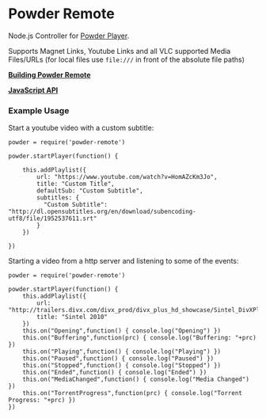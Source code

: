 # Powder Remote

Node.js Controller for [Powder Player](https://github.com/jaruba/PowderPlayer).

Supports Magnet Links, Youtube Links and all VLC supported Media Files/URLs (for local files use ``file:///`` in front of the absolute file paths)

[**Building Powder Remote**](https://github.com/jaruba/powder-remote/wiki)

[**JavaScript API**](https://github.com/jaruba/powder-remote/wiki/JavaScript-API)

### Example Usage

Start a youtube video with a custom subtitle:


	powder = require('powder-remote')
	
	powder.startPlayer(function() {
	
		this.addPlaylist({
			url: "https://www.youtube.com/watch?v=HomAZcKm3Jo",
			title: "Custom Title",
			defaultSub: "Custom Subtitle",
			subtitles: {
			  "Custom Subtitle": "http://dl.opensubtitles.org/en/download/subencoding-utf8/file/1952537611.srt"
			}
		})

	})


Starting a video from a http server and listening to some of the events:

    powder = require('powder-remote')

    powder.startPlayer(function() {
        this.addPlaylist({
            url: "http://trailers.divx.com/divx_prod/divx_plus_hd_showcase/Sintel_DivXPlus_6500kbps.mkv",
            title: "Sintel 2010"
        })
        this.on("Opening",function() { console.log("Opening") })
        this.on("Buffering",function(prc) { console.log("Buffering: "+prc) })
        this.on("Playing",function() { console.log("Playing") })
        this.on("Paused",function() { console.log("Paused") })
        this.on("Stopped",function() { console.log("Stopped") })
        this.on("Ended",function() { console.log("Ended") })
        this.on("MediaChanged",function() { console.log("Media Changed") })
        this.on("TorrentProgress",function(prc) { console.log("Torrent Progress: "+prc) })
    })
